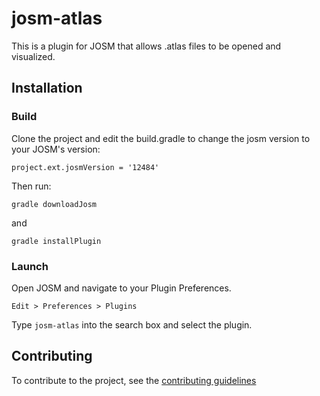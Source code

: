 # josm-atlas

This is a plugin for JOSM that allows .atlas files to be opened and visualized.

## Installation

### Build

Clone the project and edit the build.gradle to change the josm version to your JOSM's version:

```
project.ext.josmVersion = '12484'
```

Then run:

```
gradle downloadJosm
```

and

```
gradle installPlugin
```

### Launch

Open JOSM and navigate to your Plugin Preferences.

    Edit > Preferences > Plugins

Type `josm-atlas` into the search box and select the plugin.

## Contributing

To contribute to the project, see the [contributing guidelines](https://github.com/osmlab/atlas/blob/dev/CONTRIBUTING.md)